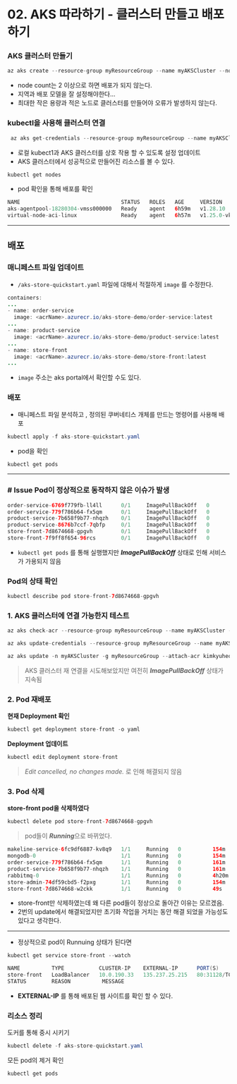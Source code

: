# 02. AKS 따라하기 - 클러스터 만들고 배포하기

### AKS 클러스터 만들기

```java
az aks create --resource-group myResourceGroup --name myAKSCluster --node-count 1 --generate-ssh-keys --attach-acr kimkyuheongregistry
```

- node count는 2 이상으로 하면 배포가 되지 않는다.
- 지역과 배포 모델을 잘 설정해야한다…
- 최대한 작은 용량과 적은 노드로 클러스터를 만들어야 오류가 발생하지 않는다.

### kubectl을 사용해 클러스터 연결

```java
 az aks get-credentials --resource-group myResourceGroup --name myAKSCluster
```

- 로컬 kubect1과 AKS 클러스터를 상호 작용 할 수 있도록 설정 업데이트
- AKS 클러스터에서 성공적으로 만들어진 리소스를 볼 수 있다.

```java
kubectl get nodes
```

- pod 확인을 통해 배포를 확인

```java
NAME                                STATUS   ROLES   AGE     VERSION
aks-agentpool-18280304-vmss000000   Ready    agent   6h59m   v1.28.10
virtual-node-aci-linux              Ready    agent   6h57m   v1.25.0-vk-azure-aci-1.6.1
```

---

## 배포

### 매니페스트 파일 업데이트

- `/aks-store-quickstart.yaml` 파일에 대해서 적절하게 `image` 를 수정한다.

```java
containers:
...
- name: order-service
  image: <acrName>.azurecr.io/aks-store-demo/order-service:latest
...
- name: product-service
  image: <acrName>.azurecr.io/aks-store-demo/product-service:latest
...
- name: store-front
  image: <acrName>.azurecr.io/aks-store-demo/store-front:latest
...
```

- `image` 주소는 aks portal에서 확인할 수도 있다.

### 배포

- 매니페스트 파일 분석하고 , 정의된 쿠버네티스 개체를 만드는 명령어를 사용해 배포

```java
kubectl apply -f aks-store-quickstart.yaml
```

- pod을 확인

```java
kubectl get pods
```

---

### # Issue Pod이 정상적으로 동작하지 않은 이슈가 발생

```java
order-service-6769f779fb-ll4ll      0/1     ImagePullBackOff   0          18m
order-service-779f786b64-fx5qm      0/1     ImagePullBackOff   0          24m
product-service-7b658f9b77-nhqzh    0/1     ImagePullBackOff   0          24m
product-service-8676b7ccf-7qbfp     0/1     ImagePullBackOff   0          82m
store-front-7d8674668-gpgvh         0/1     ImagePullBackOff   0          24m
store-front-7f9ff8f654-96rcs        0/1     ImagePullBackOff   0          82m

```

- `kubectl get pods` 를 통해 실행했지만 ***ImagePullBackOff*** 상태로 인해 서비스가 가용되지 않음

### Pod의 상태 확인

```java
kubectl describe pod store-front-7d8674668-gpgvh 
```

### 1. AKS 클러스터에 연결 가능한지 테스트

```java
az aks check-acr --resource-group myResourceGroup --name myAKSCluster --acr kimkyuheongregistry.azurecr.io
```

```java
az aks update-credentials --resource-group myResourceGroup --name myAKSCluster --reset-service-principal --service-principal <service-principal-id> --client-secret <service-principal-password>

```

```java
az aks update -n myAKSCluster -g myResourceGroup --attach-acr kimkyuheongregistry
```

> AKS 클러스터 재 연결을 시도해보았지만 여전히 ***ImagePullBackOff*** 상태가 지속됨
> 

### 2. Pod 재배포

**현재 Deployment 확인**

```java
kubectl get deployment store-front -o yaml
```

**Deployment 업데이트**

```java
kubectl edit deployment store-front
```

> *Edit cancelled, no changes made.* 로 인해 해결되지 않음
> 

### 3. Pod 삭제

**store-front pod을 삭제하였다**

```java
kubectl delete pod store-front-7d8674668-gpgvh
```

> pod들이 ***Running***으로 바뀌었다.
> 

```java
makeline-service-6fc9df6887-kv8q9   1/1     Running   0          154m
mongodb-0                           1/1     Running   0          154m
order-service-779f786b64-fx5qm      1/1     Running   0          161m
product-service-7b658f9b77-nhqzh    1/1     Running   0          161m
rabbitmq-0                          1/1     Running   0          4h20m
store-admin-74df59cbd5-f2pxg        1/1     Running   0          154m
store-front-7d8674668-w2ckk         1/1     Running   0          49s
```

- store-front만 삭제하였는데 왜 다른 pod들이 정상으로 돌아간 이유는 모르겠음.
- 2번의 update에서 해결되었지만 초기화 작업을 거치는 동안 해결 되었을 가능성도 있다고 생각한다.

---

- 정상적으로 pod이 Runnuing 상태가 된다면

```java
kubectl get service store-front --watch
```

```java
NAME          TYPE           CLUSTER-IP    EXTERNAL-IP      PORT(S)        AGE
store-front   LoadBalancer   10.0.190.33   135.237.25.215   80:31128/TCP   4h24m
STATUS        REASON          MESSAGE
```

- **EXTERNAL-IP** 를 통해 배포된 웹 사이트를 확인 할 수 있다.

### 리소스 정리

도커를 통해 중시 시키기 

```java
kubectl delete -f aks-store-quickstart.yaml
```

모든 pod의 제거 확인 

```java
kubectl get pods
```